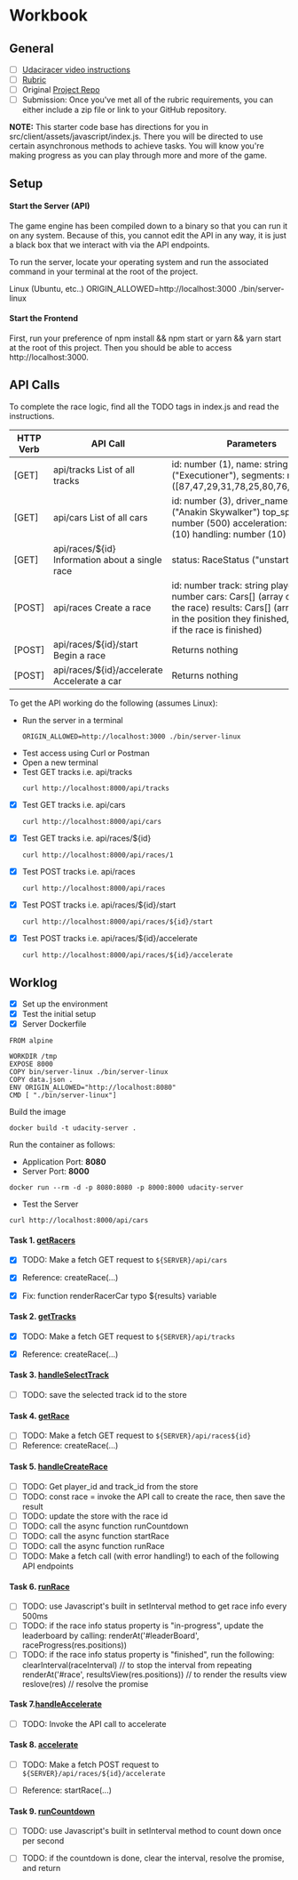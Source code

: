 # Workbook

## General 

- [ ] [Udaciracer video instructions](https://www.youtube.com/watch?v=b8rGy9Fm5tg&feature=emb_logo)
- [ ] [Rubric](https://review.udacity.com/#!/rubrics/2829/view)
- [ ] Original [Project Repo](https://github.com/udacity/nd032-c3-asynchronous-programming-with-javascript-project-starter)
- [ ] Submission: Once you've met all of the rubric requirements, you can either include a zip file or link to your GitHub repository. 

__NOTE:__ This starter code base has directions for you in src/client/assets/javascript/index.js. 
There you will be directed to use certain asynchronous methods to achieve tasks. You will know you're making progress as 
you can play through more and more of the game.

## Setup

#### Start the Server (API)
The game engine has been compiled down to a binary so that you can run it on any system. Because of this, you cannot 
edit the API in any way, it is just a black box that we interact with via the API endpoints.

To run the server, locate your operating system and run the associated command in your terminal at the root of the project.

Linux (Ubuntu, etc..)	ORIGIN_ALLOWED=http://localhost:3000 ./bin/server-linux

#### Start the Frontend
First, run your preference of npm install && npm start or yarn && yarn start at the root of this project. Then you should 
be able to access http://localhost:3000.


## API Calls

To complete the race logic, find all the TODO tags in index.js and read the instructions.

| HTTP Verb | API Call | Parameters |
|-----------|----------|------------|
| [GET] | api/tracks List of all tracks | id: number (1), name: string ("Executioner"), segments: number[] ([87,47,29,31,78,25,80,76,60,14....]) |
| [GET] | api/cars List of all cars | id: number (3), driver_name: string ("Anakin Skywalker") top_speed: number (500) acceleration: number (10) handling: number (10) |
| [GET] | api/races/${id} Information about a single race | status: RaceStatus ("unstarted" | "in-progress" | "finished") positions object[] ([{ car: object, final_position: number (omitted if empty), speed: number, segment: number}])  |
| [POST] | api/races Create a race | id: number track: string player_id: number cars: Cars[] (array of cars in the race) results: Cars[] (array of cars in the position they finished, available if the race is finished) |
| [POST] | api/races/${id}/start Begin a race | Returns nothing |
| [POST]  | api/races/${id}/accelerate Accelerate a car | Returns nothing |


To get the API working do the following (assumes Linux):

* Run the server in a terminal
  ```
  ORIGIN_ALLOWED=http://localhost:3000 ./bin/server-linux
  ```
* Test access using Curl or Postman
* Open a new terminal
* Test GET tracks i.e. api/tracks
  ```
  curl http://localhost:8000/api/tracks
  ```
- [x] Test GET tracks i.e. api/cars
  ```
  curl http://localhost:8000/api/cars
  ```
- [x] Test GET tracks i.e. api/races/${id}
  ```
  curl http://localhost:8000/api/races/1
  ```
- [x] Test POST tracks i.e. api/races
  ```
  curl http://localhost:8000/api/races
  ```
- [x] Test POST tracks i.e. api/races/${id}/start
  ```
  curl http://localhost:8000/api/races/${id}/start
  ```
- [x] Test POST tracks i.e. api/races/${id}/accelerate
  ```
  curl http://localhost:8000/api/races/${id}/accelerate
  ```
   

## Worklog

- [x] Set up the environment
- [x] Test the initial setup
- [x] Server Dockerfile

```
FROM alpine

WORKDIR /tmp
EXPOSE 8000
COPY bin/server-linux ./bin/server-linux
COPY data.json .
ENV ORIGIN_ALLOWED="http://localhost:8080"
CMD [ "./bin/server-linux"]
```

Build the image
```
docker build -t udacity-server .
```

Run the container as follows:
* Application Port: __8080__
* Server Port: __8000__
```
docker run --rm -d -p 8080:8080 -p 8000:8000 udacity-server
```

* Test the Server
```
curl http://localhost:8000/api/cars
```

#### Task 1. [getRacers](https://github.com/rosera/nd032-c3-asynchronous-programming-with-javascript-project-starter/blob/graduation/src/client/assets/javascript/index.js)

- [x] TODO: Make a fetch GET request to `${SERVER}/api/cars`
- [x] Reference: createRace(...)
- [x] Fix: function renderRacerCar typo ${results} variable


#### Task 2. [getTracks](https://github.com/rosera/nd032-c3-asynchronous-programming-with-javascript-project-starter/blob/graduation/src/client/assets/javascript/index.js)

- [x] TODO: Make a fetch GET request to `${SERVER}/api/tracks`
- [x] Reference: createRace(...)


#### Task 3. [handleSelectTrack](https://github.com/rosera/nd032-c3-asynchronous-programming-with-javascript-project-starter/blob/graduation/src/client/assets/javascript/index.js)

- [ ] TODO: save the selected track id to the store

#### Task 4. [getRace](https://github.com/rosera/nd032-c3-asynchronous-programming-with-javascript-project-starter/blob/graduation/src/client/assets/javascript/index.js)

- [ ] TODO: Make a fetch GET request to `${SERVER}/api/races${id}`
- [ ] Reference: createRace(...)

#### Task 5. [handleCreateRace](https://github.com/rosera/nd032-c3-asynchronous-programming-with-javascript-project-starter/blob/graduation/src/client/assets/javascript/index.js)
- [ ] TODO: Get player_id and track_id from the store
- [ ] TODO: const race = invoke the API call to create the race, then save the result
- [ ] TODO: update the store with the race id
- [ ] TODO: call the async function runCountdown
- [ ] TODO: call the async function startRace
- [ ] TODO: call the async function runRace
- [ ] TODO: Make a fetch call (with error handling!) to each of the following API endpoints 

#### Task 6. [runRace](https://github.com/rosera/nd032-c3-asynchronous-programming-with-javascript-project-starter/blob/graduation/src/client/assets/javascript/index.js)

- [ ] TODO: use Javascript's built in setInterval method to get race info every 500ms
- [ ] TODO: if the race info status property is "in-progress", update the leaderboard by calling: renderAt('#leaderBoard', raceProgress(res.positions))
- [ ] TODO: if the race info status property is "finished", run the following:
		clearInterval(raceInterval) // to stop the interval from repeating
		renderAt('#race', resultsView(res.positions)) // to render the results view
		reslove(res) // resolve the promise

#### Task 7.[handleAccelerate](https://github.com/rosera/nd032-c3-asynchronous-programming-with-javascript-project-starter/blob/graduation/src/client/assets/javascript/index.js)

- [ ] TODO: Invoke the API call to accelerate

#### Task 8. [accelerate](https://github.com/rosera/nd032-c3-asynchronous-programming-with-javascript-project-starter/blob/graduation/src/client/assets/javascript/index.js)

- [ ] TODO: Make a fetch POST request to `${SERVER}/api/races/${id}/accelerate`
- [ ] Reference: startRace(...)


#### Task 9. [runCountdown](https://github.com/rosera/nd032-c3-asynchronous-programming-with-javascript-project-starter/blob/graduation/src/client/assets/javascript/index.js)

- [ ] TODO: use Javascript's built in setInterval method to count down once per second
- [ ] TODO: if the countdown is done, clear the interval, resolve the promise, and return
  
